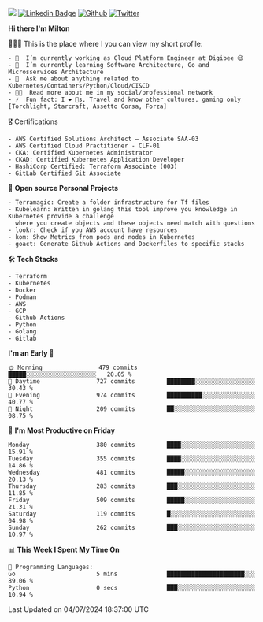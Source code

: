 ![](https://komarev.com/ghpvc/?username=miltlima&color=blueviolet) [![Linkedin Badge](https://img.shields.io/badge/-LinkedIn-blue?style=flat-square&logo=Linkedin&logoColor=white&link=https://www.linkedin.com/in/miltonlimaj/)](https://www.linkedin.com/in/miltonlimaj/) [![Github](https://img.shields.io/github/followers/miltlima?style=social)](https://github.com/miltlima?tab=followers) [![Twitter](https://img.shields.io/twitter/follow/milt_lima?style=social)](https://twitter.com/milt_lima)
 


     
**Hi there I'm Milton**

👨🏽‍💻 This is the place where I you can view my short profile:
```text
- 🔭  I’m currently working as Cloud Platform Engineer at Digibee 😉
- 🌱  I’m currently learning Software Architecture, Go and Microsservices Architecture
- 💬  Ask me about anything related to Kubernetes/Containers/Python/Cloud/CI&CD
- 👨‍💻  Read more about me in my social/professional network
- ⚡  Fun fact: I ❤️ 🐶s, Travel and know other cultures, gaming only [Torchlight, Starcraft, Assetto Corsa, Forza]
```
🎖 Certifications
```text
- AWS Certified Solutions Architect – Associate SAA-03
- AWS Certified Cloud Practitioner - CLF-01
- CKA: Certified Kubernetes Administrator
- CKAD: Certified Kubernetes Application Developer
- HashiCorp Certified: Terraform Associate (003)
- GitLab Certified Git Associate
```
📐 **Open source Personal Projects**

```text
- Terramagic: Create a folder infrastructure for Tf files
- Kubelearn: Written in golang this tool improve you knowledge in Kubernetes provide a challenge
  where you create objects and these objects need match with questions
- lookr: Check if you AWS account have resources
- kom: Show Metrics from pods and nodes in Kubernetes
- goact: Generate Github Actions and Dockerfiles to specific stacks
```
🛠 **Tech Stacks**

```text
- Terraform
- Kubernetes
- Docker
- Podman
- AWS
- GCP
- Github Actions
- Python
- Golang
- Gitlab
```         

<!--START_SECTION:waka-->
**I'm an Early 🐤** 

```text
🌞 Morning                479 commits         █████░░░░░░░░░░░░░░░░░░░░   20.05 % 
🌆 Daytime                727 commits         ████████░░░░░░░░░░░░░░░░░   30.43 % 
🌃 Evening                974 commits         ██████████░░░░░░░░░░░░░░░   40.77 % 
🌙 Night                  209 commits         ██░░░░░░░░░░░░░░░░░░░░░░░   08.75 % 
```
📅 **I'm Most Productive on Friday** 

```text
Monday                   380 commits         ████░░░░░░░░░░░░░░░░░░░░░   15.91 % 
Tuesday                  355 commits         ████░░░░░░░░░░░░░░░░░░░░░   14.86 % 
Wednesday                481 commits         █████░░░░░░░░░░░░░░░░░░░░   20.13 % 
Thursday                 283 commits         ███░░░░░░░░░░░░░░░░░░░░░░   11.85 % 
Friday                   509 commits         █████░░░░░░░░░░░░░░░░░░░░   21.31 % 
Saturday                 119 commits         █░░░░░░░░░░░░░░░░░░░░░░░░   04.98 % 
Sunday                   262 commits         ███░░░░░░░░░░░░░░░░░░░░░░   10.97 % 
```


📊 **This Week I Spent My Time On** 

```text
💬 Programming Languages: 
Go                       5 mins              ██████████████████████░░░   89.06 % 
Python                   0 secs              ███░░░░░░░░░░░░░░░░░░░░░░   10.94 % 
```


 Last Updated on 04/07/2024 18:37:00 UTC
<!--END_SECTION:waka-->
